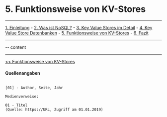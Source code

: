 # 5. Funktionsweise von KV-Stores
***
[1. Einleitung](1_Einleitung.md) - [2. Was ist NoSQL?](2_NoSql.md) - [3. Key Value Stores im Detail](3_KV_Detail.md) - [4. Key Value Store Datenbanken](4_KV_Datenbanken.md) - [5. Funktionsweise von KV-Stores](5_KV_Abfragen.md) - [6. Fazit](6_Fazit.md)
***


-- content

***
[<< Funktionsweise von KV-Stores](5_KV_Abfragen.md)

#### Quellenangaben
```

[01] - Author, Seite, Jahr

Medienverweise:

01 - Titel
(Quelle: https://URL, Zugriff am 01.01.2019)

```
